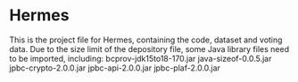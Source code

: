 # Hermes
This is the project file for Hermes, containing the code, dataset and voting data.
Due to the size limit of the depository file, some Java library files need to be imported, including:
bcprov-jdk15to18-170.jar
java-sizeof-0.0.5.jar
jpbc-crypto-2.0.0.jar
jpbc-api-2.0.0.jar
jpbc-plaf-2.0.0.jar
